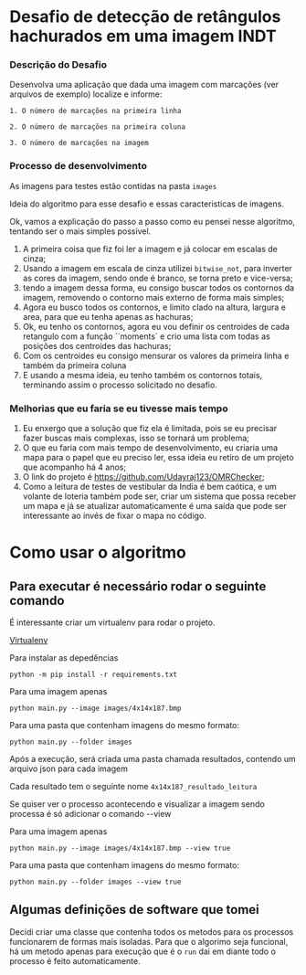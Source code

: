 # Desafio de detecção de retângulos hachurados em uma imagem INDT

### Descrição do Desafio

Desenvolva uma aplicação que dada uma imagem com marcações (ver arquivos de exemplo) localize e informe:

    1. O número de marcações na primeira linha

    2. O número de marcações na primeira coluna

    3. O número de marcações na imagem


### Processo de desenvolvimento

As imagens para testes estão contidas na pasta ``images``

Ideia do algoritmo para esse desafio e essas caracteristicas de imagens.

Ok, vamos a explicação do passo a passo como eu pensei nesse algoritmo, tentando ser o mais simples possível.

1. A primeira coisa que fiz foi ler a imagem e já colocar em escalas de cinza;
2. Usando a imagem em escala de cinza utilizei ``bitwise_not``, para inverter as cores da imagem, sendo onde é branco,
   se torna preto e
   vice-versa;
3. tendo a imagem dessa forma, eu consigo buscar todos os contornos da imagem, removendo o contorno mais externo de
   forma mais simples;
4. Agora eu busco todos os contornos, e limito clado na altura, largura e area, para que eu tenha apenas as hachuras;
5. Ok, eu tenho os contornos, agora eu vou definir os centroides de cada retangulo com a função ``moments` e crio uma
   lista com todas as posições dos centroides das hachuras;
6. Com os centroides eu consigo mensurar os valores da primeira linha e também da primeira coluna
7. E usando a mesma ideia, eu tenho também os contornos totais, terminando assim o processo solicitado no desafio.

### Melhorias que eu faria se eu tivesse mais tempo

1. Eu enxergo que a solução que fiz ela é limitada, pois se eu precisar fazer buscas mais complexas, isso se tornará um
   problema;
2. O que eu faria com mais tempo de desenvolvimento, eu criaria uma mapa para o papel que eu preciso ler, essa ideia eu
   retiro de um projeto que acompanho há 4 anos;
3. O link do projeto é https://github.com/Udayraj123/OMRChecker;
4. Como a leitura de testes de vestibular da India é bem caótica, e um volante de loteria também pode ser, criar um
   sistema que possa receber um mapa e já se atualizar automaticamente é uma saída que pode ser interessante ao invés de
   fixar o mapa no código.

# Como usar o algoritmo

## Para executar é necessário rodar o seguinte comando

É interessante criar um virtualenv para rodar o projeto.

[Virtualenv](https://docs.python.org/3/library/venv.html)

Para instalar as depedências

``
python -m pip install -r requirements.txt
``

Para uma imagem apenas

``
python main.py --image images/4x14x187.bmp
``

Para uma pasta que contenham imagens do mesmo formato:

``
python main.py --folder images
``

Após a execução, será criada uma pasta chamada resultados, contendo um arquivo json para cada imagem

Cada resultado tem o seguinte nome ``4x14x187_resultado_leitura``

Se quiser ver o processo acontecendo e visualizar a imagem sendo processa é só adicionar o comando --view

Para uma imagem apenas

``
python main.py --image images/4x14x187.bmp --view true
``

Para uma pasta que contenham imagens do mesmo formato:

``
python main.py --folder images --view true
``


## Algumas definições de software que tomei


Decidi criar uma classe que contenha todos os metodos para os processos funcionarem de formas mais isoladas.
Para que o algorimo seja funcional, há um metodo apenas para execução que é o ``run`` dai em diante todo o processo é feito automaticamente.
